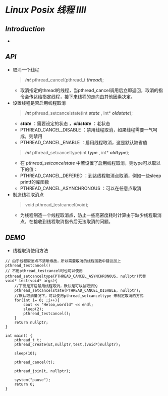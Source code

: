 # **_Linux Posix 线程 IIII_**
## _**Introduction**_
+ 
## **_API_**
+ 取消一个线程
    > **_int_** pthread_cancel(pthread_t **_thread_**);
    + 取消指定的thread的线程，当pthread_cancel调用后立即返回，取消的指令会传达给指定线程，接下来线程的走向由其他因素决定。
+ 设置线程是否启用线程取消
    > **_int_** pthread_setcancelstate(int **_state_** , int* **_oldstate_**);
    + **_state_** ：需要设定的状态 ，**_oldstate_** ：老状态
    + PTHREAD_CANCEL_DISABLE ：禁用线程取消，如果线程需要一气呵成，则禁用
    + PTHREAD_CANCEL_ENABLE ：启用线程取消，这是默认缺省值
    > **_int_** pthread_setcanceltype(int **_type_** , int* **_oldtype_**);
    + 在 _pthread_setcancelstate_ 中若设置了启用线程取消，则type可以取以下的值：
    + PTHREAD_CANCEL_DEFERED ：到达线程取消点取消，例如一些sleep printf的库函数
    + PTHREAD_CANCEL_ASYNCHRONOUS ：可以在任意点取消
+ 制造线程取消点
    > void pthread_testcancel(void);
    + 为线程制造一个线程取消点，防止一些高密度耗时计算由于缺少线程取消点，在接收到线程取消指令后无法取消的问题。

## **_DEMO_**
+ 线程取消使用方法
```
// 由于线程取消点不清晰缘故，所以需要取消的线程函数中建议加上pthread_testcancel()
// 不用pthread_testcancel时也可以使用pthread_setcanceltype(PTHREAD_CANCEL_ASYNCHRONOUS, nullptr)代替
void* test(void* args){
    //下面是开启禁用线程取消，默认是可以被取消的
    pthread_setcancelstate(PTHREAD_CANCEL_DISABLE, nullptr);
    //默认取消情况下，可以使用pthread_setcanceltype 来制定取消的方式
    for(int i= 0; ;i++){
        cout << "Heloo,wordld" << endl;
        sleep(2);
        pthread_testcancel();
    }
    return nullptr;
}

int main() {
    pthread_t t;
    pthread_create(&t,nullptr,test,(void*)nullptr);

    sleep(10);

    pthread_cancel(t);

    pthread_join(t, nullptr);

    system("pause");
    return 0;
}
```
